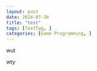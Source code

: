 ```yaml
---
layout: post
date: 2024-07-30
title: "test"
tags: [TestTag, ]
categories: [Game Programming, ]
---
```


wut


wty

